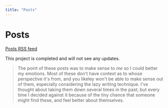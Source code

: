 ```yaml
---
title: "Posts"
---
```


# Posts

[Posts RSS feed](/index.xml)

This project is completed and will not see any updates.

> The point of these posts was to make sense to *me* so I could  better my emotions. Most of these don't have context as to whose  perspective it's from, and you likeley won't be able to make sense out  of them, especially considering the lazy writing technique. I've thought about taking them down several times in the past; but every time I  decided against it because of the tiny chance that someone might find  these, and feel better about themselves.
